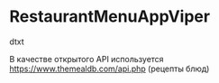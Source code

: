 # RestaurantMenuAppViper
dtxt

В качестве открытого API используется https://www.themealdb.com/api.php (рецепты блюд)
